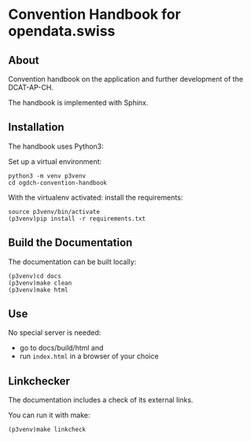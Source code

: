 # Convention Handbook for opendata.swiss

## About

Convention handbook on the application and further development of the
DCAT-AP-CH.

The handbook is implemented with Sphinx.

## Installation

The handbook uses Python3:

Set up a virtual environment:

```
python3 -m venv p3venv 
cd ogdch-convention-handbook
``` 

With the virtualenv activated: install the requirements:

```
source p3venv/bin/activate
(p3venv)pip install -r requirements.txt 
```

## Build the Documentation

The documentation can be built locally:

```
(p3venv)cd docs
(p3venv)make clean
(p3venv)make html
```

## Use

No special server is needed: 

- go to docs/build/html and 
- run `index.html` in a browser of your choice

## Linkchecker

The documentation includes a check of its external links.

You can run it with make:

```
(p3venv)make linkcheck
``` 
